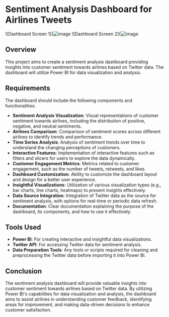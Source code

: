 # Sentiment Analysis Dashboard for Airlines Tweets

![Dashboard Screen 1](![image](https://github.com/mohamedelsayed10/Sentiment-Analysis-Dashboard-for-Airlines-Tweets/assets/87568101/3d4034f6-829e-4896-8b7c-db410694c988)
![Dashboard Screen 2](![image](https://github.com/mohamedelsayed10/Sentiment-Analysis-Dashboard-for-Airlines-Tweets/assets/87568101/0e5c577f-3436-4593-949d-e04f76fc81de)

## Overview

This project aims to create a sentiment analysis dashboard providing insights into customer sentiment towards airlines based on Twitter data. The dashboard will utilize Power BI for data visualization and analysis.

## Requirements

The dashboard should include the following components and functionalities:

- **Sentiment Analysis Visualization**: Visual representations of customer sentiment towards airlines, including the distribution of positive, negative, and neutral sentiments.
- **Airlines Comparison**: Comparison of sentiment scores across different airlines to identify trends and performance.
- **Time Series Analysis**: Analysis of sentiment trends over time to understand the changing perceptions of customers.
- **Interactive Features**: Implementation of interactive features such as filters and slicers for users to explore the data dynamically.
- **Customer Engagement Metrics**: Metrics related to customer engagement, such as the number of tweets, retweets, and likes.
- **Dashboard Customization**: Ability to customize the dashboard layout and design for a better user experience.
- **Insightful Visualizations**: Utilization of various visualization types (e.g., bar charts, line charts, heatmaps) to present insights effectively.
- **Data Source Integration**: Integration of Twitter data as the source for sentiment analysis, with options for real-time or periodic data refresh.
- **Documentation**: Clear documentation explaining the purpose of the dashboard, its components, and how to use it effectively.

## Tools Used

- **Power BI**: For creating interactive and insightful data visualizations.
- **Twitter API**: For accessing Twitter data for sentiment analysis.
- **Data Preparation Tools**: Any tools or scripts required for cleaning and preprocessing the Twitter data before importing it into Power BI.

## Conclusion

The sentiment analysis dashboard will provide valuable insights into customer sentiment towards airlines based on Twitter data. By utilizing Power BI's capabilities for data visualization and analysis, the dashboard aims to assist airlines in understanding customer feedback, identifying areas for improvement, and making data-driven decisions to enhance customer satisfaction.

